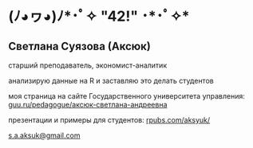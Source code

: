 
# (ﾉ◕ヮ◕)ﾉ\*･ﾟ✧ "42!" ･\*･ﾟ✧*

## Светлана Суязова \(Аксюк\)  

 старший преподаватель, экономист-аналитик  
 
 анализирую данные на R и заставляю это делать студентов  
 
 моя страница на сайте Государственного университета управления: [guu.ru/pedagogue/аксюк-светлана-андреевна](https://guu.ru/pedagogue/%D0%B0%D0%BA%D1%81%D1%8E%D0%BA-%D1%81%D0%B2%D0%B5%D1%82%D0%BB%D0%B0%D0%BD%D0%B0-%D0%B0%D0%BD%D0%B4%D1%80%D0%B5%D0%B5%D0%B2%D0%BD%D0%B0)   
 
 презентации и примеры для студентов: [rpubs.com/aksyuk/](http://rpubs.com/aksyuk/)  
 
 [s.a.aksuk@gmail.com](mailto:s.a.aksuk@gmail.com)
 
 